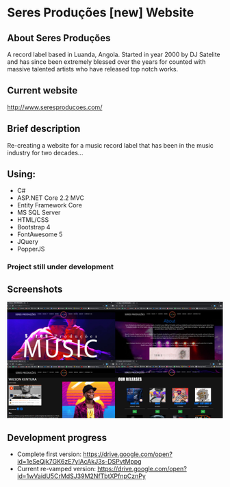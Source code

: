 # Seres Produções [new] Website

## About Seres Produções
A record label based in Luanda, Angola. Started in year 2000 by DJ Satelite and has since been extremely blessed
over the years for counted with massive talented artists who have released top notch works.

## Current website
http://www.seresproducoes.com/

## Brief description
Re-creating a website for a music record label that has been in the music industry for two decades...

## Using:
* C#
* ASP.NET Core 2.2 MVC
* Entity Framework Core
* MS SQL Server
* HTML/CSS
* Bootstrap 4
* FontAwesome 5
* JQuery
* PopperJS

### Project still under development

## Screenshots
![](Screenshots/Screenshot.jpg)

## Development progress
* Complete first version: https://drive.google.com/open?id=1eSeQjk7GK6zE7ylAcAkJ3s-DSPvtMppg
* Current re-vamped version: https://drive.google.com/open?id=1wVaidU5CrMdSJ39M2NfTbtXPfnpCznPy
